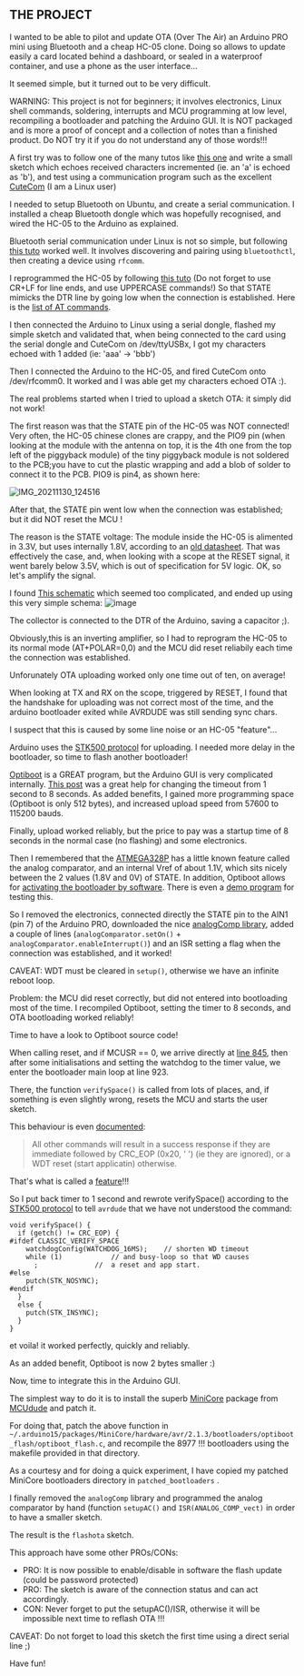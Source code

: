 ## THE PROJECT

I wanted to be able to pilot and update OTA (Over The Air) an Arduino PRO mini using Bluetooth and a cheap HC-05 clone.
Doing so allows to update easily a card located behind a dashboard, or sealed in a waterproof container, and use a phone as the user interface...

It seemed simple, but it turned out to be very difficult.

WARNING: This project is not for beginners; it involves electronics, Linux shell commands, soldering, interrupts and MCU programming at low level, recompiling a bootloader and patching the Arduino GUI. It is NOT packaged and is more a proof of concept and a collection of notes than a finished product. Do NOT try it if you do not understand any of those words!!!

A first try was to follow one of the many tutos like [this one](https://create.arduino.cc/projecthub/PSoC_Rocks/washing-machine-timer-25d969) and write a small sketch which echoes received characters incremented (ie. an 'a' is echoed as 'b'), and test using a communication program such as the excellent [CuteCom](http://cutecom.sourceforge.net/) (I am a Linux user)

I needed to setup Bluetooth on Ubuntu, and create a serial communication. I installed a cheap Bluetooth dongle which was hopefully recognised, and wired the HC-05 to the Arduino as explained.

Bluetooth serial communication under Linux is not so simple, but following [this tuto](https://gist.github.com/0/c73e2557d875446b9603) worked well. It involves discovering and pairing using `bluetoothctl`, then creating a device using `rfcomm`.

I reprogrammed the HC-05 by following [this tuto](https://www.buildlog.net/blog/2017/10/using-the-hc-05-bluetooth-module/) (Do not forget to use CR+LF for line ends, and use UPPERCASE commands!) So that STATE mimicks the DTR line by going low when the connection is established. Here is the [list of AT commands](https://wiki.iteadstudio.com/Serial_Port_Bluetooth_Module_(Master/Slave)_:_HC-05).

I then connected the Arduino to Linux using a serial dongle, flashed my simple sketch and validated that, when being connected to the card using the serial dongle and CuteCom on /dev/ttyUSBx, I got my characters echoed with 1 added (ie: 'aaa' -> 'bbb')

Then I connected the Arduino to the HC-05, and fired CuteCom onto /dev/rfcomm0. It worked and I was able get my characters echoed OTA :).

The real problems started when I tried to upload a sketch OTA: it simply did not work!

The first reason was that the STATE pin of the HC-05 was NOT connected! 
Very often, the HC-05 chinese clones are crappy, and the PIO9 pin (when looking at the module with the antenna on top, it is the 4th one from the top left of the piggyback module) of the tiny piggyback module is not soldered to the PCB;you have to cut the plastic wrapping and add a blob of solder to connect it to the PCB. PIO9 is pin4, as shown here:

![IMG_20211130_124516](https://user-images.githubusercontent.com/87617071/144050426-891664b6-02a1-4b95-a742-3ed679280a3a.jpg)

After that, the STATE pin went low when the connection was established; but it did NOT reset the MCU !

The reason is the STATE voltage: The module inside the HC-05 is alimented in 3.3V, but uses internally 1.8V, according to an [old datasheet](https://zaguan.unizar.es/record/86110/files/TAZ-TFG-2017-1855_ANE.pdf). That was effectively the case, and, when looking with a scope at the RESET signal, it went barely below 3.5V, which is out of specification for 5V logic. OK, so let's amplify the signal.

I found [This schematic](https://forum.arduino.cc/t/solved-hc-05-wireless-programming-disabling-auto-reset/397319/4) which seemed too complicated, and ended up using this very simple schema: 
![image](https://user-images.githubusercontent.com/87617071/143788934-6118e41b-82a5-4c6e-9d0f-ca460f91be4c.png)

The collector is connected to the DTR of the Arduino, saving a capacitor ;).

Obviously,this is an inverting amplifier, so I had to reprogram the HC-05 to its normal mode (AT+POLAR=0,0) and the MCU did reset reliabily each time the connection was established.

Unforunately OTA uploading worked only one time out of ten, on average!

When looking at TX and RX on the scope, triggered by RESET, I found that the handshake for uploading was not correct most of the time, and the arduino bootloader exited while AVRDUDE was still sending sync chars.

I suspect that this is caused by some line noise or an HC-05 "feature"...

Arduino uses the [STK500 protocol](http://ww1.microchip.com/downloads/en/AppNotes/doc2525.pdf) for uploading. I needed more delay in the bootloader, so time to flash another bootloader!

[Optiboot](https://github.com/Optiboot/optiboot) is a GREAT program, but the Arduino GUI is very complicated internally. [This post](https://tttapa.github.io/Pages/Arduino/Bootloaders/ATmega328P-custom-frequency.html) was a great help for changing the timeout from 1 second to 8 seconds. As added benefits, I gained more programming space (Optiboot is only 512 bytes), and increased upload speed from 57600 to 115200 bauds.

Finally, upload worked reliably, but the price to pay was a startup time of 8 seconds in the normal case (no flashing) and some electronics.

Then I remembered that the [ATMEGA328P](https://ww1.microchip.com/downloads/en/DeviceDoc/Atmel-7810-Automotive-Microcontrollers-ATmega328P_Datasheet.pdf) has a little known feature called the analog comparator, and an internal Vref of about 1.1V, which sits nicely between the 2 values (1.8V and 0V) of STATE. In addition, Optiboot allows for [activating the bootloader by software](https://forum.arduino.cc/t/software-reset-with-bootloader/206946/11). There is even a [demo program](https://github.com/Optiboot/optiboot/blob/0a6528d1fc7e129209e3cfabfed1699ac29e96ff/optiboot/examples/test_reset/test_reset.ino#L130) for testing this.

So I removed the electronics, connected directly the STATE pin to the AIN1 (pin  7) of the Arduino PRO, downloaded the nice [analogComp library](https://www.arduino.cc/reference/en/libraries/analogcomp/), added a couple of lines (`analogComparator.setOn()` + `analogComparator.enableInterrupt()`) and an ISR setting a flag when the connection was established, and it worked!

CAVEAT: WDT must be cleared in `setup()`, otherwise we have an infinite reboot loop.

Problem: the MCU did reset correctly, but did not entered into bootloading most of the time. I recompiled Optiboot, setting the timer to 8 seconds, and OTA bootloading worked reliably!

Time to have a look to Optiboot source code!

When calling reset, and if MCUSR == 0, we arrive directly at [line 845](https://github.com/Optiboot/optiboot/blob/master/optiboot/bootloaders/optiboot/optiboot.c), then after some initialisations and setting the watchdog to the timer value, we enter the bootloader main loop at line 923.

There, the function `verifySpace()` is called  from lots of places, and, if something is even slightly wrong, resets the MCU and starts the user sketch.

This behaviour is even [documented](https://github.com/Optiboot/optiboot/wiki/HowOptibootWorks#implemented-commands):

> All other commands will result in a success response if they are immediate followed by CRC_EOP (0x20, ' ') (ie they are ignored), or a WDT reset (start applicatin) otherwise.

That's what is called a [feature](https://www.wired.com/story/its-not-a-bug-its-a-feature/)!!!

So I put back timer to 1 second and rewrote verifySpace() according to the [STK500 protocol](http://ww1.microchip.com/downloads/en/AppNotes/doc2525.pdf#G1184161) to tell `avrdude` that we have not understood the command:

```
void verifySpace() {
  if (getch() != CRC_EOP) {
#ifdef CLASSIC_VERIFY_SPACE
    watchdogConfig(WATCHDOG_16MS);    // shorten WD timeout
    while (1)            // and busy-loop so that WD causes
      ;              //  a reset and app start.
#else
    putch(STK_NOSYNC);
#endif
  }
  else {
    putch(STK_INSYNC);
  }
}
```
et voila! it worked perfectly, quickly and reliably.

As an added benefit, Optiboot is now 2 bytes smaller :)

Now, time to integrate this in the Arduino GUI.

The simplest way to do it is to install the superb [MiniCore](https://github.com/MCUdude/MiniCore) package from [MCUdude](https://github.com/MCUdude) and patch it.

For doing that, patch the above function in `~/.arduino15/packages/MiniCore/hardware/avr/2.1.3/bootloaders/optiboot_flash/optiboot_flash.c`, and recompile the 8977 !!! bootloaders using the makefile provided in that directory.

As a courtesy and for doing a quick experiment, I have copied my patched MiniCore bootloaders directory in `patched_bootloaders` .

I finally removed the `analogComp` library and programmed the analog comparator by hand (function `setupAC()` and `ISR(ANALOG_COMP_vect)` in order to have a smaller sketch.

The result is the `flashota` sketch.

This approach have some other PROs/CONs:
- PRO: It is now possible to enable/disable in software the flash update (could be password protected)
- PRO: The sketch is aware of the connection status and can act accordingly.
- CON: Never forget to put the setupAC()/ISR, otherwise it will be impossible next time to reflash OTA !!!

CAVEAT: Do not forget to load this sketch the first time using a direct serial line ;)

Have fun!
